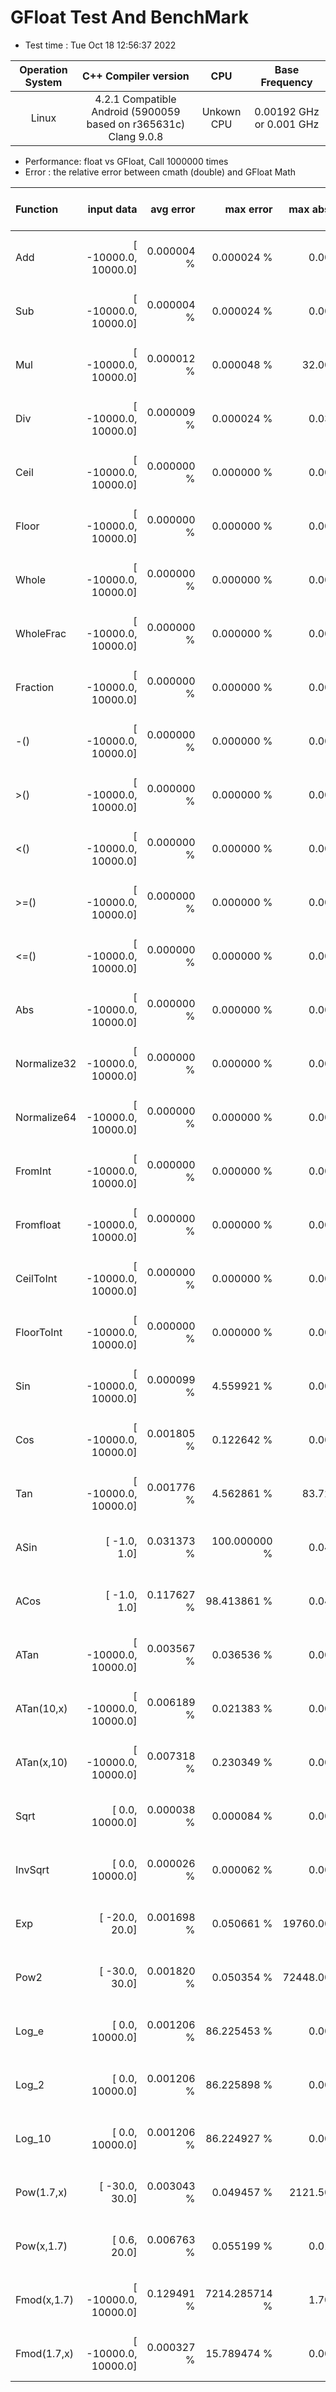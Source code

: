  # GFloat Test And BenchMark
* Test time : Tue Oct 18 12:56:37 2022
    
|Operation System| C++ Compiler version |CPU  | Base Frequency  |
|:--:|:--:|:--:|:--:|
|Linux|4.2.1 Compatible Android (5900059 based on r365631c) Clang 9.0.8 |Unkown CPU|0.00192 GHz or  0.001 GHz |

* Performance: float vs GFloat,  Call 1000000 times
* Error : the relative error between cmath (double) and GFloat Math 
    
| Function | input data |avg error | max error | max abs error | float vs GFloat | float / GFloat |
|:--|--:|--:|--:|--:|--:|--|
|Add         |[ -10000.0,  10000.0]|  0.000004 %|      0.000024 %|      0.003906| 0.89 vs  8.76  (ms)|0.10 |
|Sub         |[ -10000.0,  10000.0]|  0.000004 %|      0.000024 %|      0.003906| 0.64 vs  9.34  (ms)|0.07 |
|Mul         |[ -10000.0,  10000.0]|  0.000012 %|      0.000048 %|     32.000000| 0.62 vs  2.10  (ms)|0.29 |
|Div         |[ -10000.0,  10000.0]|  0.000009 %|      0.000024 %|      0.031250| 0.72 vs  4.75  (ms)|0.15 |
|Ceil        |[ -10000.0,  10000.0]|  0.000000 %|      0.000000 %|      0.000000| 0.37 vs  4.89  (ms)|0.08 |
|Floor       |[ -10000.0,  10000.0]|  0.000000 %|      0.000000 %|      0.000000| 0.37 vs  1.89  (ms)|0.20 |
|Whole       |[ -10000.0,  10000.0]|  0.000000 %|      0.000000 %|      0.000000| 0.45 vs  5.09  (ms)|0.09 |
|WholeFrac   |[ -10000.0,  10000.0]|  0.000000 %|      0.000000 %|      0.000000| 0.40 vs 12.01  (ms)|0.03 |
|Fraction    |[ -10000.0,  10000.0]|  0.000000 %|      0.000000 %|      0.000000| 0.48 vs  4.99  (ms)|0.10 |
|-()         |[ -10000.0,  10000.0]|  0.000000 %|      0.000000 %|      0.000000| 0.36 vs  1.20  (ms)|0.30 |
|>()         |[ -10000.0,  10000.0]|  0.000000 %|      0.000000 %|      0.000000| 0.59 vs  8.65  (ms)|0.07 |
|<()         |[ -10000.0,  10000.0]|  0.000000 %|      0.000000 %|      0.000000| 0.55 vs  8.92  (ms)|0.06 |
|>=()        |[ -10000.0,  10000.0]|  0.000000 %|      0.000000 %|      0.000000| 0.55 vs  9.00  (ms)|0.06 |
|<=()        |[ -10000.0,  10000.0]|  0.000000 %|      0.000000 %|      0.000000| 0.54 vs  5.08  (ms)|0.11 |
|Abs         |[ -10000.0,  10000.0]|  0.000000 %|      0.000000 %|      0.000000| 0.37 vs  5.85  (ms)|0.06 |
|Normalize32 |[ -10000.0,  10000.0]|  0.000000 %|      0.000000 %|      0.000000| 0.34 vs  2.64  (ms)|0.13 |
|Normalize64 |[ -10000.0,  10000.0]|  0.000000 %|      0.000000 %|      0.000000| 0.36 vs  2.75  (ms)|0.13 |
|FromInt     |[ -10000.0,  10000.0]|  0.000000 %|      0.000000 %|      0.000000| 0.43 vs  2.03  (ms)|0.21 |
|Fromfloat   |[ -10000.0,  10000.0]|  0.000000 %|      0.000000 %|      0.000000| 0.36 vs  0.32  (ms)|**1.14** |
|CeilToInt   |[ -10000.0,  10000.0]|  0.000000 %|      0.000000 %|      0.000000| 0.37 vs  4.11  (ms)|0.09 |
|FloorToInt  |[ -10000.0,  10000.0]|  0.000000 %|      0.000000 %|      0.000000| 0.38 vs  3.69  (ms)|0.10 |
|Sin         |[ -10000.0,  10000.0]|  0.000099 %|      4.559921 %|      0.000005|11.58 vs 15.75  (ms)|0.74 |
|Cos         |[ -10000.0,  10000.0]|  0.001805 %|      0.122642 %|      0.000028|11.71 vs 15.31  (ms)|0.76 |
|Tan         |[ -10000.0,  10000.0]|  0.001776 %|      4.562861 %|     83.726562|12.40 vs 36.10  (ms)|0.34 |
|ASin        |[     -1.0,      1.0]|  0.031373 %|    100.000000 %|      0.049958| 6.48 vs 27.32  (ms)|0.24 |
|ACos        |[     -1.0,      1.0]|  0.117627 %|     98.413861 %|      0.049958| 7.08 vs 39.70  (ms)|0.18 |
|ATan        |[ -10000.0,  10000.0]|  0.003567 %|      0.036536 %|      0.000166| 9.59 vs 29.17  (ms)|0.33 |
|ATan(10,x)  |[ -10000.0,  10000.0]|  0.006189 %|      0.021383 %|      0.000166|18.24 vs 36.38  (ms)|0.50 |
|ATan(x,10)  |[ -10000.0,  10000.0]|  0.007318 %|      0.230349 %|      0.000166|17.76 vs 34.05  (ms)|0.52 |
|Sqrt        |[      0.0,  10000.0]|  0.000038 %|      0.000084 %|      0.000076| 0.65 vs 15.77  (ms)|0.04 |
|InvSqrt     |[      0.0,  10000.0]|  0.000026 %|      0.000062 %|      0.000183| 1.14 vs 13.62  (ms)|0.08 |
|Exp         |[    -20.0,     20.0]|  0.001698 %|      0.050661 %|  19760.000000| 6.06 vs 20.90  (ms)|0.29 |
|Pow2        |[    -30.0,     30.0]|  0.001820 %|      0.050354 %|  72448.000000| 5.62 vs 18.60  (ms)|0.30 |
|Log_e       |[      0.0,  10000.0]|  0.001206 %|     86.225453 %|      0.000031| 6.30 vs 12.87  (ms)|0.49 |
|Log_2       |[      0.0,  10000.0]|  0.001206 %|     86.225898 %|      0.000043| 6.26 vs 11.89  (ms)|0.53 |
|Log_10      |[      0.0,  10000.0]|  0.001206 %|     86.224927 %|      0.000013|14.16 vs 12.88  (ms)|**1.10** |
|Pow(1.7,x)  |[    -30.0,     30.0]|  0.003043 %|      0.049457 %|   2121.500000|11.09 vs 36.09  (ms)|0.31 |
|Pow(x,1.7)  |[      0.6,     20.0]|  0.006763 %|      0.055199 %|      0.015121|11.08 vs 40.55  (ms)|0.27 |
|Fmod(x,1.7) |[ -10000.0,  10000.0]|  0.129491 %|   7214.285714 %|      1.700575|30.50 vs 24.91  (ms)|**1.22** |
|Fmod(1.7,x) |[ -10000.0,  10000.0]|  0.000327 %|     15.789474 %|      0.000000| 9.93 vs 15.34  (ms)|0.65 |